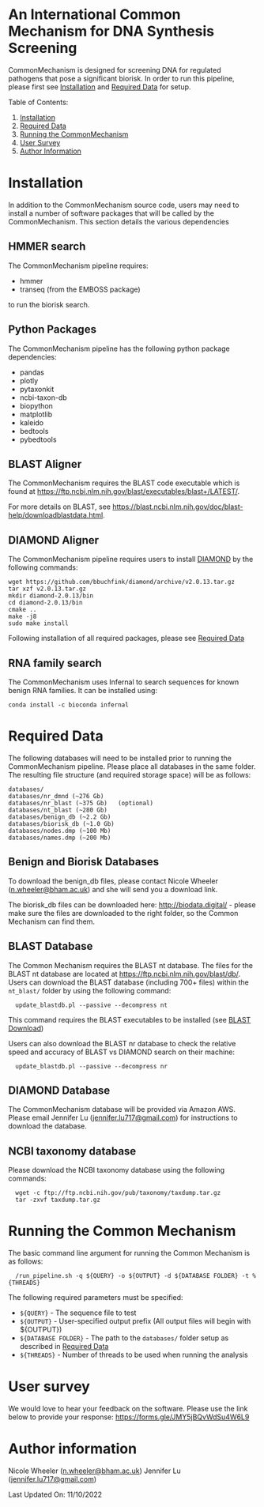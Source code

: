 # An International Common Mechanism for DNA Synthesis Screening
CommonMechanism is designed for screening DNA for regulated pathogens that 
pose a significant biorisk. In order to run this pipeline, please first see [Installation](#installation) and [Required Data](#required-data) for setup. 

Table of Contents:
1. [Installation](#installation) 
2. [Required Data](#required-data) 
3. [Running the CommonMechanism](#running-the-commonmechanism)
4. [User Survey](#user-survey)
5. [Author Information](#author-information)

# Installation 
In addition to the CommonMechanism source code, users may need to install a number of software packages that will be called by the CommonMechanism. This section details the various dependencies

## HMMER search
The CommonMechanism pipeline requires:
 * hmmer 
 * transeq (from the EMBOSS package)

to run the biorisk search.

## Python Packages 
The CommonMechanism pipeline has the following python package dependencies:
 * pandas
 * plotly 
 * pytaxonkit 
 * ncbi-taxon-db
 * biopython
 * matplotlib
 * kaleido
 * bedtools
 * pybedtools 

## BLAST Aligner 
The CommonMechanism requires the BLAST code executable which is found at https://ftp.ncbi.nlm.nih.gov/blast/executables/blast+/LATEST/. 

For more details on BLAST, see https://blast.ncbi.nlm.nih.gov/doc/blast-help/downloadblastdata.html. 

## DIAMOND Aligner 
The CommonMechanism pipeline requires users to install [DIAMOND](https://github.com/bbuchfink/diamond "DIAMOND github") by the following commands: 
   
    wget https://github.com/bbuchfink/diamond/archive/v2.0.13.tar.gz
    tar xzf v2.0.13.tar.gz
    mkdir diamond-2.0.13/bin
    cd diamond-2.0.13/bin
    cmake ..
    make -j8
    sudo make install

Following installation of all required packages, please see [Required Data](#required-data)

## RNA family search

The CommonMechanism uses Infernal to search sequences for known benign RNA families. It can be installed using:

`conda install -c bioconda infernal`

# Required Data 
The following databases will need to be installed prior to running the CommonMechanism pipeline. Please place all databases in the same folder. The resulting file structure (and required storage space) will be as follows:

    databases/
    databases/nr_dmnd (~276 Gb) 
    databases/nr_blast (~375 Gb)   (optional)
    databases/nt_blast (~280 Gb) 
    databases/benign_db (~2.2 Gb)
    databases/biorisk_db (~1.0 Gb)
    databases/nodes.dmp (~100 Mb)
    databases/names.dmp (~200 Mb)

## Benign and Biorisk Databases 
To download the benign_db files, please contact Nicole Wheeler (n.wheeler@bham.ac.uk) and she will send you a download link.

The biorisk_db files can be downloaded here: http://biodata.digital/ - please make sure the files are downloaded to the right folder, so the Common Mechanism can find them. 

## BLAST Database
The Common Mechanism requires the BLAST nt database. The files for the BLAST nt database are located at https://ftp.ncbi.nlm.nih.gov/blast/db/. Users can download the BLAST database (including 700+ files) within the `nt_blast/` folder by using the following command:

      update_blastdb.pl --passive --decompress nt
   
This command requires the BLAST executables to be installed (see [BLAST Download](#blast-aligner))


Users can also download the BLAST nr database to check the relative speed and accuracy of BLAST vs DIAMOND search on their machine:

      update_blastdb.pl --passive --decompress nr

## DIAMOND Database
The CommonMechanism database will be provided via Amazon AWS. Please email Jennifer Lu (jennifer.lu717@gmail.com) for instructions to download the database. 

## NCBI taxonomy database
Please download the NCBI taxonomy database using the following commands:

      wget -c ftp://ftp.ncbi.nih.gov/pub/taxonomy/taxdump.tar.gz 
      tar -zxvf taxdump.tar.gz

# Running the Common Mechanism 
The basic command line argument for running the Common Mechanism is as follows:

      /run_pipeline.sh -q ${QUERY} -o ${OUTPUT} -d ${DATABASE FOLDER} -t %{THREADS}

The following required parameters must be specified:
- `${QUERY}` - The sequence file to test
- `${OUTPUT}` - User-specified output prefix (All output files will begin with ${OUTPUT})
- `${DATABASE FOLDER}` - The path to the `databases/` folder setup as described in [Required Data](#required-data)
- `${THREADS}` - Number of threads to be used when running the analysis

# User survey
We would love to hear your feedback on the software. Please use the link below to provide your response:
https://forms.gle/JMY5jBQvWdSu4W6L9

# Author information 
Nicole Wheeler (n.wheeler@bham.ac.uk)
Jennifer Lu (jennifer.lu717@gmail.com)

Last Updated On: 11/10/2022
